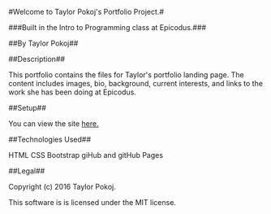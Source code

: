 #Welcome to Taylor Pokoj's Portfolio Project.#

###Built in the Intro to Programming class at Epicodus.###

##By Taylor Pokoj##

##Description##

This portfolio contains the files for Taylor's portfolio landing page. The content includes images, bio, background, current interests, and links to the work she has been doing at Epicodus.

##Setup##

You can view the site [here.](pokojt.github.io)

##Technologies Used##

HTML
CSS
Bootstrap
giHub and gitHub Pages

##Legal##

Copyright (c) 2016 Taylor Pokoj.

This software is is licensed under the MIT license.
